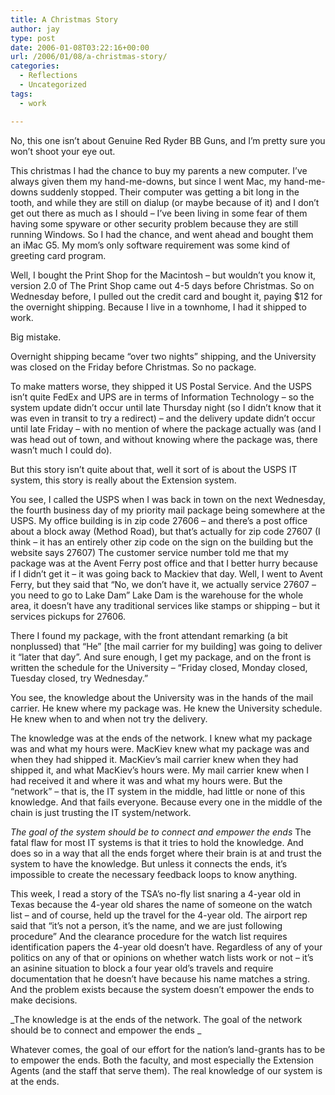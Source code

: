 ```yaml
---
title: A Christmas Story
author: jay
type: post
date: 2006-01-08T03:22:16+00:00
url: /2006/01/08/a-christmas-story/
categories:
  - Reflections
  - Uncategorized
tags:
  - work

---
```

No, this one isn’t about Genuine Red Ryder BB Guns, and I’m pretty sure you won’t shoot your eye out.

This christmas I had the chance to buy my parents a new computer. I’ve always given them my hand-me-downs, but since I went Mac, my hand-me-downs suddenly stopped. Their computer was getting a bit long in the tooth, and while they are still on dialup (or maybe because of it) and I don’t get out there as much as I should &#8211; I’ve been living in some fear of them having some spyware or other security problem because they are still running Windows. So I had the chance, and went ahead and bought them an iMac G5. My mom’s only software requirement was some kind of greeting card program.

Well, I bought the Print Shop for the Macintosh &#8211; but wouldn’t you know it, version 2.0 of The Print Shop came out 4-5 days before Christmas. So on Wednesday before, I pulled out the credit card and bought it, paying $12 for the overnight shipping. Because I live in a townhome, I had it shipped to work.

Big mistake.

Overnight shipping became “over two nights” shipping, and the University was closed on the Friday before Christmas. So no package.

To make matters worse, they shipped it US Postal Service. And the USPS isn’t quite FedEx and UPS are in terms of Information Technology &#8211; so the system update didn’t occur until late Thursday night (so I didn’t know that it was even in transit to try a redirect) &#8211; and the delivery update didn’t occur until late Friday &#8211; with no mention of where the package actually was (and I was head out of town, and without knowing where the package was, there wasn’t much I could do).

But this story isn’t quite about that, well it sort of is about the USPS IT system, this story is really about the Extension system.

You see, I called the USPS when I was back in town on the next Wednesday, the fourth business day of my priority mail package being somewhere at the USPS. My office building is in zip code 27606 &#8211; and there’s a post office about a block away (Method Road), but that’s actually for zip code 27607 (I think &#8211; it has an entirely other zip code on the sign on the building but the website says 27607) The customer service number told me that my package was at the Avent Ferry post office and that I better hurry because if I didn’t get it &#8211; it was going back to Mackiev that day. Well, I went to Avent Ferry, but they said that “No, we don’t have it, we actually service 27607 &#8211; you need to go to Lake Dam” Lake Dam is the warehouse for the whole area, it doesn’t have any traditional services like stamps or shipping &#8211; but it services pickups for 27606.

There I found my package, with the front attendant remarking (a bit nonplussed) that “He” [the mail carrier for my building] was going to deliver it “later that day”. And sure enough, I get my package, and on the front is written the schedule for the University &#8211; “Friday closed, Monday closed, Tuesday closed, try Wednesday.”

You see, the knowledge about the University was in the hands of the mail carrier. He knew where my package was. He knew the University schedule. He knew when to and when not try the delivery.

The knowledge was at the ends of the network. I knew what my package was and what my hours were. MacKiev knew what my package was and when they had shipped it. MacKiev’s mail carrier knew when they had shipped it, and what MacKiev’s hours were. My mail carrier knew when I had received it and where it was and what my hours were. But the “network” &#8211; that is, the IT system in the middle, had little or none of this knowledge. And that fails everyone. Because every one in the middle of the chain is just trusting the IT system/network.

_The goal of the system should be to connect and empower the ends_ The fatal flaw for most IT systems is that it tries to hold the knowledge. And does so in a way that all the ends forget where their brain is at and trust the system to have the knowledge. But unless it connects the ends, it’s impossible to create the necessary feedback loops to know anything.

This week, I read a story of the TSA’s no-fly list snaring a 4-year old in Texas because the 4-year old shares the name of someone on the watch list &#8211; and of course, held up the travel for the 4-year old. The airport rep said that “it’s not a person, it’s the name, and we are just following procedure” And the clearance procedure for the watch list requires identification papers the 4-year old doesn’t have. Regardless of any of your politics on any of that or opinions on whether watch lists work or not &#8211; it’s an asinine situation to block a four year old’s travels and require documentation that he doesn’t have because his name matches a string. And the problem exists because the system doesn’t empower the ends to make decisions.

\_The knowledge is at the ends of the network. The goal of the network should be to connect and empower the ends \_

Whatever comes, the goal of our effort for the nation’s land-grants has to be to empower the ends. Both the faculty, and most especially the Extension Agents (and the staff that serve them). The real knowledge of our system is at the ends.